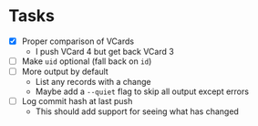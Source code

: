 # Tasks

- [x] Proper comparison of VCards
  - I push VCard 4 but get back VCard 3
- [ ] Make `uid` optional (fall back on `id`)
- [ ] More output by default
  - List any records with a change
  - Maybe add a `--quiet` flag to skip all output except errors
- [ ] Log commit hash at last push
  - This should add support for seeing what has changed

